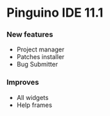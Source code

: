 Pinguino IDE 11.1
=================


### New features
  * Project manager
  * Patches installer
  * Bug Submitter

### Improves
  * All widgets
  * Help frames
